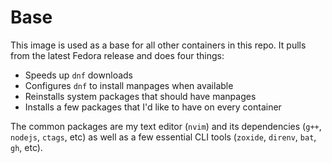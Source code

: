 # Base

This image is used as a base for all other containers in this repo.
It pulls from the latest Fedora release and does four things:

- Speeds up `dnf` downloads
- Configures `dnf` to install manpages when available
- Reinstalls system packages that should have manpages
- Installs a few packages that I'd like to have on every container

The common packages are my text editor (`nvim`) and its dependencies (`g++`,
`nodejs`, `ctags`, etc) as well as a few essential CLI tools (`zoxide`,
`direnv`, `bat`, `gh`, etc).

